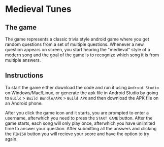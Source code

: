 # Medieval Tunes

## The game

The game represents a classic trivia style android game where you get random questions from a set of multiple questions. Whenever a new question appears on screen, you start hearing the "medieval" style of a modern song and the goal of the game is to recognize which song it is from multiple answers.

## Instructions

To start the game either download the code and run it using ```Android Studio``` on Windows/Mac/Linux, or generate the apk file in Android Studio by going to ```Build``` > ```Build Bundle/APK``` > ```Build APK``` and then download the APK file on an Android phone. 

After you click the game icon and it starts, you are prompted to enter a username, afterwhich you need to press the ```START GAME``` button. After the game starts, each song will only play once, afterwhich you have unlimited time to answer your question. After submitting all the answers and clicking the ```FINISH``` button you will recieve your score and have the option to try again.

